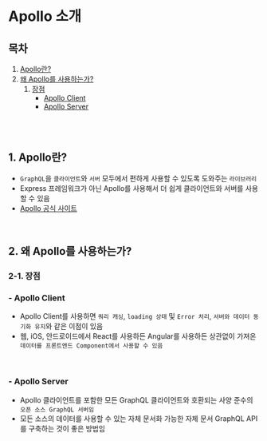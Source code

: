 # Apollo 소개

## 목차

1. [Apollo란?](#1-apollo란)
2. [왜 Apollo를 사용하는가?](#2-왜-apollo를-사용하는가)
    1. [장점](#2-1-장점)
        - [Apollo Client](#--apollo-client)
        - [Apollo Server](#--apollo-server)

<br/>
<br/>

## 1. Apollo란?

- `GraphQL`을 `클라이언트`와 `서버` 모두에서 편하게 사용할 수 있도록 도와주는 `라이브러리`
- Express 프레임워크가 아닌 Apollo를 사용해서 더 쉽게 클라이언트와 서버를 사용할 수 있음
- [Apollo 공식 사이트](https://www.apollographql.com/)

<br/>

## 2. 왜 Apollo를 사용하는가?

### 2-1. 장점

### - Apollo Client

- Apollo Client를 사용하면 `쿼리 캐싱`, `loading 상태` 및 `Error 처리`, `서버와 데이터 동기화 유지`와 같은 이점이 있음
- 웹, iOS, 안드로이드에서 React를 사용하든 Angular를 사용하든 상관없이 가져온 `데이터를 프론트엔드 Component에서 사용할 수 있음`

<br/>

### - Apollo Server

- Apollo 클라이언트를 포함한 모든 GraphQL 클라이언트와 호환되는 사양 준수의 `오픈 소스 GraphQL 서버임`
- 모든 소스의 데이터를 사용할 수 있는 자체 문서화 가능한 자체 문서 GraphQL API를 구축하는 것이 좋은 방법임